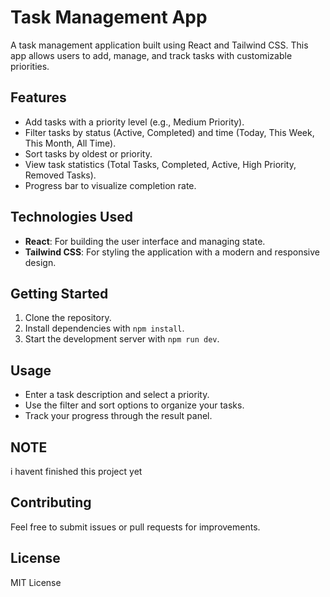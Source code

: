 # Task Management App

A task management application built using React and Tailwind CSS. This app allows users to add, manage, and track tasks with customizable priorities.

## Features
- Add tasks with a priority level (e.g., Medium Priority).
- Filter tasks by status (Active, Completed) and time (Today, This Week, This Month, All Time).
- Sort tasks by oldest or priority.
- View task statistics (Total Tasks, Completed, Active, High Priority, Removed Tasks).
- Progress bar to visualize completion rate.

## Technologies Used
- **React**: For building the user interface and managing state.
- **Tailwind CSS**: For styling the application with a modern and responsive design.

## Getting Started
1. Clone the repository.
2. Install dependencies with `npm install`.
3. Start the development server with `npm run dev`.

## Usage
- Enter a task description and select a priority.
- Use the filter and sort options to organize your tasks.
- Track your progress through the result panel.

## NOTE
i havent finished this project yet

## Contributing
Feel free to submit issues or pull requests for improvements.

## License
MIT License